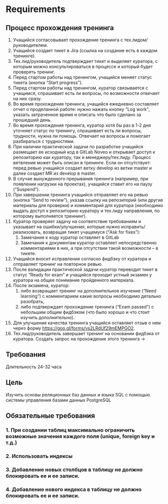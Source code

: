 # Requirements

## Процесс прохождения тренинга

1. Учащийся согласовывает прохождение тренинга с тех.лидом/руководителем.
2. Учащийся создает тикет в Jira (ссылка на создание есть в каждом тренинге).
3. Тех.лид/руководитель подтверждает тикет и выделяет куратора, с которым можно консультироваться в процессе и который будет проверять тренинг.
4. Перед стартом работы над тренингом, учащийся меняет статус тикета (кнопка “Start progress”).
5. Перед стартом работы над тренингом, куратор связывается с учащимся, спрашивает есть ли вопросы, по возможности отвечает на них сразу.
6. Во время прохождения тренинга, учащийся ежедневно составляет отчет о проделанной работе: нужно нажать кнопку "Log work", указать затраченное время и описать что было сделано за прошедший день.
7. Во время прохождения тренинга, куратор хотя бы раз в 1-2 дня уточняет статус по тренингу, спрашивает есть ли вопросы, трудности, нужна ли помощь. Отвечает на вопросы и помогает разбираться с трудностями.
8. При наличии практической задачи по разработке учащийся размещает ее исходный код в GitLab Noveo и открывает доступ к репозиторию как куратору, так и менеджеру/тех.лиду. Процесс ветвления может быть описан в тренинге. Если он отсутствует: перед ревью учащийся создает ветку develop из ветки master и далее создает MR из develop в master.
9. В случае вынужденного прерывания тренинга (например, при появлении нагрузки на проектах), учащийся ставит его на паузу (“Suspend”).
10. При завершении тренинга учащийся отправляет его на ревью (кнопка “Send to review”), указав ссылку на репозиторий (или другие материалы для проверки) и комментарий для куратора (необходимо выдать доступ к репозиторию куратору и тех.лиду направления, по которому выполняется треннинг).
11. Куратор проверяет задачу на соответствие требованиям и указывает на ошибки/улучшения, которые нужно исправить/реализовать, возвращая тикет учащемуся (“Ask for fixes”):
    1. Замечания к коду куратор оставляет в GitLab
    2. Замечания к документам куратор оставляет непосредственно комментариями в них, а при отсутствии такой возможности – в тикете.
12. Учащийся вносит исправления согласно фидбэку от куратора и отправляет тренинг на повторное ревью.
13. После валидации практической задачи куратор переводит тикет в статус “Ready for exam” и учащийся проходит устный экзамен у куратора на общее понимание пройденного материала.
14. После экзамена, куратор:
    1. либо возвращает тренинг на дополнительное изучение (“Need learning”) с комментарием какие вопросы необходимо детально разобрать,
    2. либо подтверждает прохождение тренинга (“Exam passed”) с небольшим общим фидбэком (что было хорошо и что стоит изучить дополнительно).
15. Для улучшения качества тренинга учащийся оставляет отзыв о нем через форму https://goo.gl/forms/vs2LRdUf29mEMPGO2.
16. Тех.лид/руководитель завершает тренинг на основании фидбэка от куратора.
    Создать запрос на прохождение этого тренинга ->

## Требования

Длительность
24-32 часа

## Цель

Изучить основы реляционных баз данных и языка SQL с помощью системы управления базами данных PostgreSQL

## Обязательные требования

### 1. При создании таблиц максимально ограничить возможные значения каждого поля (unique, foreign key и т.д.)
### 2. Использовать индексы

### 3. Добавление новых столбцов в таблицу не должно блокировать ее и ее записи.
### 4. Добавление нового индекса в таблицу не должно блокировать ее и ее записи.
